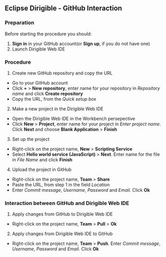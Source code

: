 ## Eclipse Dirigible - GitHub Interaction

### Preparation
Before starting the procedure you should:
1. **Sign in** in your GitHub account(or **Sign up**, if you do not have one)
2. Launch Dirigible Web IDE

### Procedure
1. Create new GitHub repository and copy the URL
* Go to your GitHub account
* Click **+** > **New repository**, enter name for your repository in *Repository name* and click **Create repository**
* Copy the URL, from the *Quick setup box*
2. Make a new project in the Dirigible Web IDE
* Open the Dirigible Web IDE in the Workbench persepective
* Click **New** > **Project**, enter name for your project in *Enter project name*. Click **Next** and choose **Blank Application** > **Finish**
3. Set up the project
* Right-click on the project name, **New** > **Scripting Service**
* Select **Hello world service (JavaScript)** > **Next**. Enter name for the file in *File Name* and click **Finish**
4. Upload the project in GitHub
* Right-click on the project name, **Team** > **Share**
* Paste the URL, from step 1 in the field *Location*
* Enter *Commit message*, *Username*, *Password* and *Email*. Click **Ok**

### Interaction between GitHub and Dirigible Web IDE
1. Apply changes from GitHub to Dirigible Web IDE
* Right-click on the project name, **Team** > **Pull** > **Ok**
2. Apply changes from Dirigible Web IDE to GitHub
* Right-click on the project name, **Team** > **Push**. Enter *Commit message*, *Username*, *Password* and *Email*. Click **Ok**
